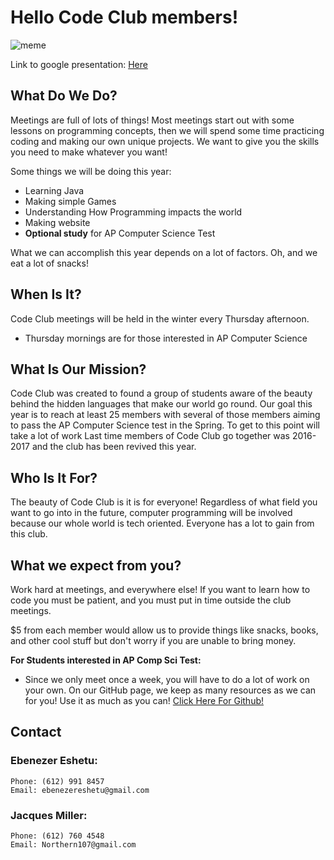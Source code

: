 # Hello Code Club members!

![meme](https://www.probytes.net/wp-content/uploads/2018/01/11-1.png)

Link to google presentation: [Here](https://docs.google.com/presentation/d/1GmxrUZL82n8Y6YifpY-E3NSlJASevBT3X4xDkeYuYuI/edit?usp=sharing)

## What Do We Do?
Meetings are full of lots of things! Most meetings start out with some lessons on programming concepts, then we will spend some time practicing coding and making our own unique projects. We want to give you the skills you need to make whatever you want!

Some things we will be doing this year:
- Learning Java
- Making simple Games
- Understanding How Programming impacts the world
- Making website
- **Optional study** for AP Computer Science Test

What we can accomplish this year depends on a lot of factors.
Oh, and we eat a lot of snacks!

## When Is It?
Code Club meetings will be held in the winter every Thursday afternoon.
- Thursday mornings are for those interested in AP Computer Science

## What Is Our Mission?
Code Club was created to found a group of students aware of the beauty behind the hidden languages that make our world go round. Our goal this year is to reach at least 25 members with several of those members aiming to pass the AP Computer Science test in the Spring. To get to this point will take a lot of work Last time members of Code Club go together was 2016-2017 and the club has been revived this year. 

## Who Is It For?
The beauty of Code Club is it is for everyone! Regardless of what field you want to go into in the future, computer programming will be involved because our whole world is tech oriented. Everyone has a lot to gain from this club.

## What we expect from you?
Work hard at meetings, and everywhere else! If you want to learn how to code you must be patient, and you must put in time outside the club meetings.

$5 from each member would allow us to provide things like snacks, books, and other cool stuff but don't worry if you are unable to bring money.  

**For Students interested in AP Comp Sci Test:**
- Since we only meet once a week, you will have to do a lot of work on your own. On our GitHub page, we keep as many resources as we can for you! Use it as much as you can! [Click Here For Github!]("https://github.com/NobleSpartan6/Code-Club")

## Contact
### Ebenezer Eshetu:
```
Phone: (612) 991 8457
Email: ebenezereshetu@gmail.com
```
### Jacques Miller:
```
Phone: (612) 760 4548
Email: Northern107@gmail.com
